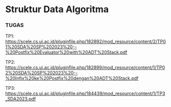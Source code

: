 # Struktur Data Algoritma

### TUGAS

TP1: https://scele.cs.ui.ac.id/pluginfile.php/182892/mod_resource/content/2/TP01%20SDA%20SP%202023%20--%20Postfix%20Evaluator%20with%20ADT%20Stack.pdf 

TP2: https://scele.cs.ui.ac.id/pluginfile.php/182899/mod_resource/content/1/TP02%20SDA%20SP%202023%20--%20Infix%20ke%20Postfix%20dengan%20ADT%20Stack.pdf 

TP3: https://scele.cs.ui.ac.id/pluginfile.php/184439/mod_resource/content/1/TP3_SDA2023.pdf